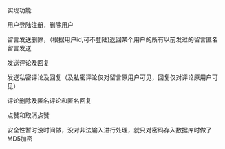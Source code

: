 实现功能

用户登陆注册，删除用户

留言发送删除，（根据用户id,可不登陆)返回某个用户的所有以前发过的留言匿名留言发送

发送评论及回复

发送私密评论及回复（及私密评论仅对留言原用户可见，回复仅对评论原用户可见）

评论删除及匿名评论和匿名回复

点赞和取消点赞

安全性暂时没时间做，没对非法输入进行处理，就只对密码存入数据库时做了MD5加密







